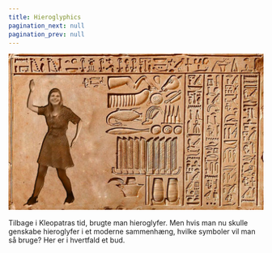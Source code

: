 ```yaml
---
title: Hieroglyphics
pagination_next: null
pagination_prev: null
---
```


[![Hieroglyphics](/img/other-art/hier_LRes.jpg)](/img/other-art/hier_HRes.jpg)

Tilbage i Kleopatras tid, brugte man hieroglyfer. Men hvis man nu skulle genskabe hieroglyfer i et moderne sammenhæng, hvilke symboler vil man så bruge? Her er i hvertfald et bud.